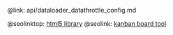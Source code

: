 @link: api/dataloader_datathrottle_config.md

@seolinktop: [html5 library](https://webix.com)
@seolink: [kanban board tool](https://webix.com/kanban/)